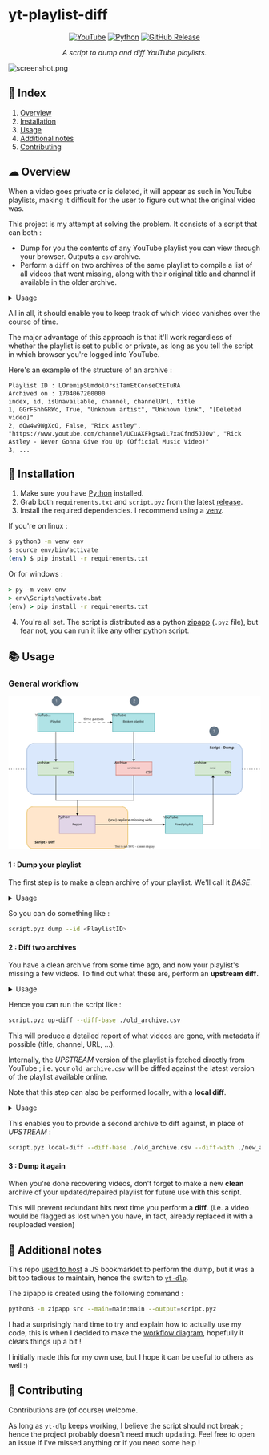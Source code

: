 # yt-playlist-diff
<p align="center">
  <a href="https://youtube.com">
    <img alt="YouTube" src="https://img.shields.io/badge/YouTube-%23FF0000.svg?&logo=YouTube&logoColor=white"
  /></a>
  <a href="https://python.org/downloads">
    <img alt="Python" src="https://img.shields.io/badge/python-3.4+-blue.svg"
  /></a>
  <a href="https://github.com/vitto4/yt-playlist-diff/releases">
    <img alt="GitHub Release" src="https://img.shields.io/github/v/release/vitto4/yt-playlist-diff"
  /></a>
  

</p>

<p align="center"><i>A script to dump and diff YouTube playlists.</i></p>

![screenshot.png](misc/example.png)

## 🏮 Index
1. [Overview](#-overview)
2. [Installation](#-installation)
3. [Usage](#-usage)
4. [Additional notes](#-additional-notes)
5. [Contributing](#-contributing)


## ☁ Overview

When a video goes private or is deleted, it will appear as such in YouTube playlists, making it difficult for the user to figure out what the original video was.

This project is my attempt at solving the problem. It consists of a script that can both :
- Dump for you the contents of any YouTube playlist you can view through your browser. Outputs a `csv` archive.
- Perform a `diff` on two archives of the same playlist to compile a list of all videos that went missing, along with their original title and channel if available in the older archive.

<details>
  <summary>Usage</summary>

```
Usage: main.py [-h] OPERATION ...

| Fetch a YouTube playlist using its ID.
| Dump it into a CSV archive.
| Diff two archives of the same playlist to (hopefully) recover lost videos.

Positional Arguments:
  OPERATION
    dump      Dump the playlist into a CSV archive.
    up-diff   Fetch upstream and perform a diff with your local archive.
    local-diff
              Perform a local diff between two archives.

Options:
  -h, --help  show this help message and exit

| Examples :
|
|  * Dump a playlist
|    > script.pyz dump --id LOremipSUmdolOrsiTamEtConseCtETuRA --browser chrome --output ./cool_playlist.csv
|
|  * Diff an archive with upstream
|    > script.pyz up-diff --diff-base ./trendy_memes.csv --browser firefox
|
|  * Diff two local archives
|    > script.pyz local-diff --diff-base ./dusty_old_archive.csv --diff-with ./shiny_new_archive.csv
|
```

</details>


All in all, it should enable you to keep track of which video vanishes over the course of time.

The major advantage of this approach is that it'll work regardless of whether the playlist is set to public or private, as long as you tell the script in which browser you're logged into YouTube.

Here's an example of the structure of an archive :

```csv
Playlist ID : LOremipSUmdolOrsiTamEtConseCtETuRA
Archived on : 1704067200000
index, id, isUnavailable, channel, channelUrl, title
1, GGrFShhGRWc, True, "Unknown artist", "Unknown link", "[Deleted video]"
2, dQw4w9WgXcQ, False, "Rick Astley", "https://www.youtube.com/channel/UCuAXFkgsw1L7xaCfnd5JJOw", "Rick Astley - Never Gonna Give You Up (Official Music Video)"
3, ...
```


## 💾 Installation

1. Make sure you have [Python](https://www.python.org/downloads/) installed.
2. Grab both `requirements.txt` and `script.pyz` from the latest [release](https://github.com/vitto4/yt-playlist-diff/releases).
3. Install the required dependencies. I recommend using a [venv](https://docs.python.org/3/tutorial/venv.html).

If you're on linux :

```sh
$ python3 -m venv env
$ source env/bin/activate
(env) $ pip install -r requirements.txt
```
Or for windows :
```bat
> py -m venv env
> env\Scripts\activate.bat
(env) > pip install -r requirements.txt
```

4. You're all set. The script is distributed as a python [zipapp](https://docs.python.org/3/library/zipapp.html) (`.pyz` file), but fear not, you can run it like any other python script.

## 📚 Usage

### General workflow

![](misc/diagram.drawio.svg)


#### 1 : Dump your playlist

The first step is to make a clean archive of your playlist. We'll call it *BASE*.

<details>
  <summary>Usage</summary>

```
Usage: script.pyz dump [-h] --id PLAYLIST_ID [--browser BROWSER] [--output PATH]

Options:
  -h, --help         show this help message and exit
  --id PLAYLIST_ID   YouTube ID of the playlist to dump
                     E.g. : `LOremipSUmdolOrsiTamEtConseCtETuRA`.
  --browser BROWSER  Browser to use for session cookies (required to access private playlists when fetching)
                     E.g. : `chrome`, `firefox`.
  --output PATH      Customize the path (and name) of the output archive
                     E.g. : `./folder/my_shiny_new_archive.csv`.
```

</details>

So you can do something like :

```sh
script.pyz dump --id <PlaylistID>
```

#### 2 : Diff two archives

You have a clean archive from some time ago, and now your playlist's missing a few videos.
To find out what these are, perform an **upstream diff**.

<details>
  <summary>Usage</summary>

```
Usage: script.pyz up-diff [-h] --diff-base PATH [--id-override PLAYLIST_ID] [--browser BROWSER]

Options:
  -h, --help            show this help message and exit
  --diff-base PATH      Path to your existing archive in CSV format
                        E.g. : `./dusty_old_archive.csv`.
  --id-override PLAYLIST_ID
                        YouTube ID of the playlist to fetch. This should be detected automatically using the archive provided in `--diff-base`.
  --browser BROWSER     Browser to use for session cookies (required to access private playlists when fetching)
                        E.g. : `chrome`, `firefox`.
```

</details>

Hence you can run the script like :

```sh
script.pyz up-diff --diff-base ./old_archive.csv
```

This will produce a detailed report of what videos are gone, with metadata if possible (title, channel, URL, ...).

Internally, the *UPSTREAM* version of the playlist is fetched directly from YouTube ; i.e. your `old_archive.csv` will be diffed against the latest version of the playlist available online.

Note that this step can also be performed locally, with a **local diff**.

<details>
  <summary>Usage</summary>

```
Usage: script.pyz local-diff [-h] --diff-base PATH --diff-with PATH

Options:
  -h, --help        show this help message and exit
  --diff-base PATH  Path to your existing archive in CSV format
                    E.g. : `./dusty_old_archive.csv`.
  --diff-with PATH  Path to the most recent of the two archives you want to diff.
```

</details>

This enables you to provide a second archive to diff against, in place of *UPSTREAM* :

```sh
script.pyz local-diff --diff-base ./old_archive.csv --diff-with ./new_archive.csv
```

#### 3 : Dump it again

When you're done recovering videos, don't forget to make a new **clean** archive of your updated/repaired playlist for future use with this script.

This will prevent redundant hits next time you perform a **diff**. (i.e. a video would be flagged as lost when you have, in fact, already replaced it with a reuploaded version)

## 🔖 Additional notes

This repo [used to host](https://github.com/vitto4/yt-playlist-diff/tree/yt-playlist-bookmarklet) a JS bookmarklet to perform the dump, but it was a bit too tedious to maintain, hence the switch to [`yt-dlp`](https://github.com/yt-dlp/yt-dlp).

The zipapp is created using the following command :

```sh
python3 -m zipapp src --main=main:main --output=script.pyz
```

I had a surprisingly hard time to try and explain how to actually use my code, this is when I decided to make the [workflow diagram](#general-workflow), hopefully it clears things up a bit !

I initially made this for my own use, but I hope it can be useful to others as well :)


## 🧩 Contributing

Contributions are (of course) welcome.

As long as `yt-dlp` keeps working, I believe the script should not break ; hence the project probably doesn't need much updating.
Feel free to open an issue if I've missed anything or if you need some help !
